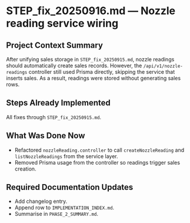 # STEP_fix_20250916.md — Nozzle reading service wiring

## Project Context Summary
After unifying sales storage in `STEP_fix_20250915.md`, nozzle readings should automatically create sales records. However, the `/api/v1/nozzle-readings` controller still used Prisma directly, skipping the service that inserts sales. As a result, readings were stored without generating sales rows.

## Steps Already Implemented
All fixes through `STEP_fix_20250915.md`.

## What Was Done Now
- Refactored `nozzleReading.controller` to call `createNozzleReading` and `listNozzleReadings` from the service layer.
- Removed Prisma usage from the controller so readings trigger sales creation.

## Required Documentation Updates
- Add changelog entry.
- Append row to `IMPLEMENTATION_INDEX.md`.
- Summarise in `PHASE_2_SUMMARY.md`.
